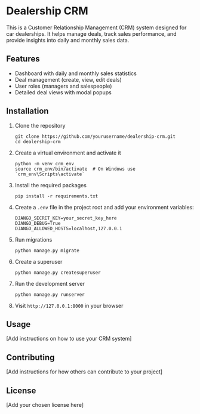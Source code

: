 # Dealership CRM

This is a Customer Relationship Management (CRM) system designed for car dealerships. It helps manage deals, track sales performance, and provide insights into daily and monthly sales data.

## Features

- Dashboard with daily and monthly sales statistics
- Deal management (create, view, edit deals)
- User roles (managers and salespeople)
- Detailed deal views with modal popups

## Installation

1. Clone the repository
   ```
   git clone https://github.com/yourusername/dealership-crm.git
   cd dealership-crm
   ```

2. Create a virtual environment and activate it
   ```
   python -m venv crm_env
   source crm_env/bin/activate  # On Windows use `crm_env\Scripts\activate`
   ```

3. Install the required packages
   ```
   pip install -r requirements.txt
   ```

4. Create a `.env` file in the project root and add your environment variables:
   ```
   DJANGO_SECRET_KEY=your_secret_key_here
   DJANGO_DEBUG=True
   DJANGO_ALLOWED_HOSTS=localhost,127.0.0.1
   ```

5. Run migrations
   ```
   python manage.py migrate
   ```

6. Create a superuser
   ```
   python manage.py createsuperuser
   ```

7. Run the development server
   ```
   python manage.py runserver
   ```

8. Visit `http://127.0.0.1:8000` in your browser

## Usage

[Add instructions on how to use your CRM system]

## Contributing

[Add instructions for how others can contribute to your project]

## License

[Add your chosen license here]